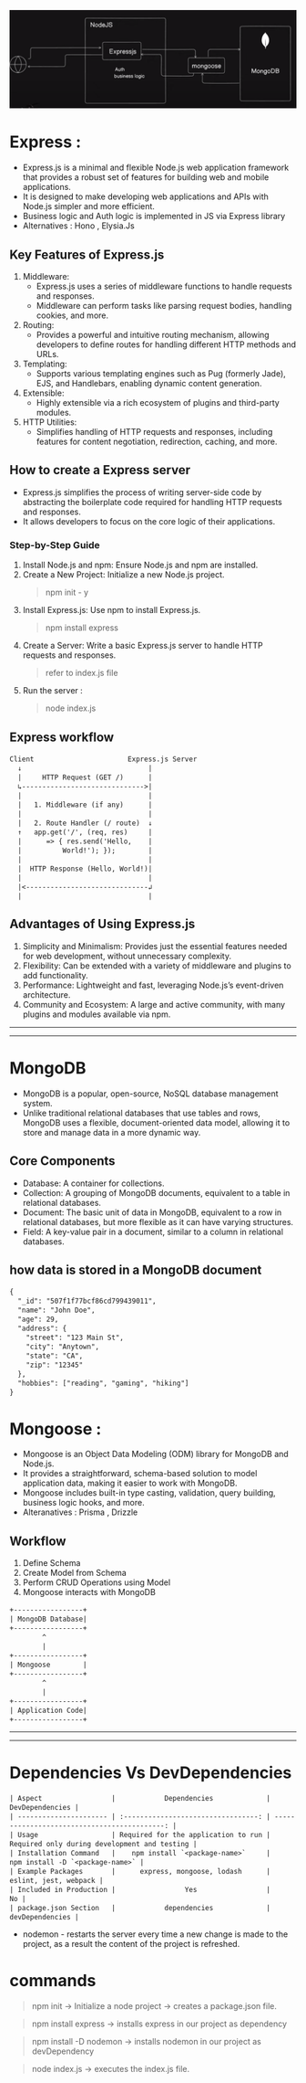 ![Workflow](./assets/Flowchart.png)

# Express :

- Express.js is a minimal and flexible Node.js web application framework that provides a robust set of features for building web and mobile applications.
- It is designed to make developing web applications and APIs with Node.js simpler and more efficient.
- Business logic and Auth logic is implemented in JS via Express library
- Alternatives : Hono , Elysia.Js

## Key Features of Express.js

1. Middleware:
   - Express.js uses a series of middleware functions to handle requests and responses.
   - Middleware can perform tasks like parsing request bodies, handling cookies, and more.
2. Routing:
   - Provides a powerful and intuitive routing mechanism, allowing developers to define routes for handling different HTTP methods and URLs.
3. Templating:
   - Supports various templating engines such as Pug (formerly Jade), EJS, and Handlebars, enabling dynamic content generation.
4. Extensible:
   - Highly extensible via a rich ecosystem of plugins and third-party modules.
5. HTTP Utilities:
   - Simplifies handling of HTTP requests and responses, including features for content negotiation, redirection, caching, and more.

## How to create a Express server

- Express.js simplifies the process of writing server-side code by abstracting the boilerplate code required for handling HTTP requests and responses.
- It allows developers to focus on the core logic of their applications.

### Step-by-Step Guide

1. Install Node.js and npm: Ensure Node.js and npm are installed.
2. Create a New Project: Initialize a new Node.js project.
   > npm init - y
3. Install Express.js: Use npm to install Express.js.
   > npm install express
4. Create a Server: Write a basic Express.js server to handle HTTP requests and responses.
   > refer to index.js file
5. Run the server :
   > node index.js

## Express workflow

```
Client                       Express.js Server
  ↓                               |
  |     HTTP Request (GET /)      |
  ↳------------------------------>|
  |                               |
  |   1. Middleware (if any)      |
  |                               |
  |   2. Route Handler (/ route)  ↓
  ↑   app.get('/', (req, res)     |
  |      => { res.send('Hello,    |
  |          World!'); });        |
  |                               |
  |  HTTP Response (Hello, World!)|
  |                               |
  |<------------------------------↲
  |                               |

```

## Advantages of Using Express.js

1. Simplicity and Minimalism: Provides just the essential features needed for web development, without unnecessary complexity.
2. Flexibility: Can be extended with a variety of middleware and plugins to add functionality.
3. Performance: Lightweight and fast, leveraging Node.js’s event-driven architecture.
4. Community and Ecosystem: A large and active community, with many plugins and modules available via npm.

---

---

# MongoDB

- MongoDB is a popular, open-source, NoSQL database management system.
- Unlike traditional relational databases that use tables and rows, MongoDB uses a flexible, document-oriented data model, allowing it to store and manage data in a more dynamic way.

## Core Components

- Database: A container for collections.
- Collection: A grouping of MongoDB documents, equivalent to a table in relational databases.
- Document: The basic unit of data in MongoDB, equivalent to a row in relational databases, but more flexible as it can have varying structures.
- Field: A key-value pair in a document, similar to a column in relational databases.

## how data is stored in a MongoDB document

```
{
  "_id": "507f1f77bcf86cd799439011",
  "name": "John Doe",
  "age": 29,
  "address": {
    "street": "123 Main St",
    "city": "Anytown",
    "state": "CA",
    "zip": "12345"
  },
  "hobbies": ["reading", "gaming", "hiking"]
}

```

# Mongoose :

- Mongoose is an Object Data Modeling (ODM) library for MongoDB and Node.js.
- It provides a straightforward, schema-based solution to model application data, making it easier to work with MongoDB.
- Mongoose includes built-in type casting, validation, query building, business logic hooks, and more.
- Alteranatives : Prisma , Drizzle

## Workflow

1. Define Schema
2. Create Model from Schema
3. Perform CRUD Operations using Model
4. Mongoose interacts with MongoDB

```
+-----------------+
| MongoDB Database|
+-----------------+
        ^
        |
+-----------------+
| Mongoose        |
+-----------------+
        ^
        |
+-----------------+
| Application Code|
+-----------------+

```

---

---

# Dependencies Vs DevDependencies

```
| Aspect                 |            Dependencies             |                              DevDependencies |
| ---------------------- | :---------------------------------: | -------------------------------------------: |
| Usage                  | Required for the application to run | Required only during development and testing |
| Installation Command   |    npm install `<package-name>`     |              npm install -D `<package-name>` |
| Example Packages       |      express, mongoose, lodash      |                        eslint, jest, webpack |
| Included in Production |                 Yes                 |                                           No |
| package.json Section   |            dependencies             |                              devDependencies |
```

- nodemon - restarts the server every time a new change is made to the project, as a result the content of the project is refreshed.

# commands

> npm init -> Initialize a node project -> creates a package.json file.

> npm install express -> installs express in our project as dependency

> npm install -D nodemon -> installs nodemon in our project as devDependency

> node index.js -> executes the index.js file.
